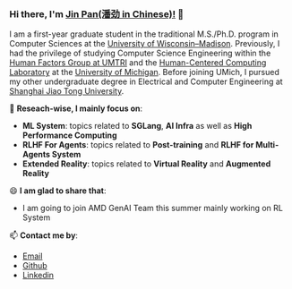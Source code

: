 ### Hi there, I'm [Jin Pan(潘劲 in Chinese)!](https://jhinpan.github.io/) 👋

I am a first-year graduate student in the traditional M.S./Ph.D. program in Computer Sciences at the [University of Wisconsin–Madison](https://www.wisc.edu/). Previously, I had the privilege of studying Computer Science Engineering within the [Human Factors Group at UMTRI](https://www.linkedin.com/company/university-of-michigan-transportation-research-institute/) and the [Human-Centered Computing Laboratory](https://hcc.engin.umich.edu/) at the [University of Michigan](https://www.umich.edu/). Before joining UMich, I pursued my other undergraduate degree in Electrical and Computer Engineering at [Shanghai Jiao Tong University](https://en.sjtu.edu.cn/).


🔭 **Reseach-wise, I mainly focus on**:
- **ML System**: topics related to **SGLang**, **AI Infra** as well as **High Performance Computing**
- **RLHF For Agents**: topics related to **Post-training** and **RLHF for Multi-Agents System**
- **Extended Reality**: topics related to **Virtual Reality** and **Augmented Reality**

😄 **I am glad to share that**:
- I am going to join AMD GenAI Team this summer mainly working on RL System

📫 **Contact me by**:
- [Email](jpan236@wisc.edu)
- [Github](https://github.com/jhinpan/)
- [Linkedin](https://www.linkedin.com/in/jin-pan-246a04253/)
